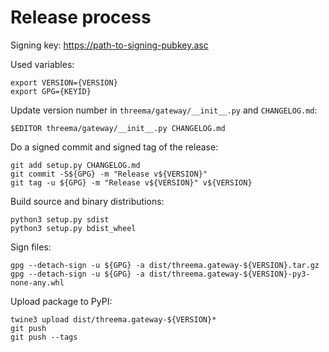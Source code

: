 # Release process

Signing key: https://path-to-signing-pubkey.asc

Used variables:

    export VERSION={VERSION}
    export GPG={KEYID}

Update version number in `threema/gateway/__init__.py` and `CHANGELOG.md`:

    $EDITOR threema/gateway/__init__.py CHANGELOG.md

Do a signed commit and signed tag of the release:

    git add setup.py CHANGELOG.md
    git commit -S${GPG} -m "Release v${VERSION}"
    git tag -u ${GPG} -m "Release v${VERSION}" v${VERSION}

Build source and binary distributions:

    python3 setup.py sdist
    python3 setup.py bdist_wheel

Sign files:

    gpg --detach-sign -u ${GPG} -a dist/threema.gateway-${VERSION}.tar.gz
    gpg --detach-sign -u ${GPG} -a dist/threema.gateway-${VERSION}-py3-none-any.whl

Upload package to PyPI:

    twine3 upload dist/threema.gateway-${VERSION}*
    git push
    git push --tags

